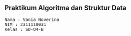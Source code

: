 ## Praktikum Algoritma dan Struktur Data

<pre>
Nama : Vania Noverina
NIM : 2311110031
Kelas : SD-O4-B
</pre>
